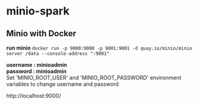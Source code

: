 # minio-spark

## Minio with Docker

__run minio__
`docker run -p 9000:9000 -p 9001:9001 -d quay.io/minio/minio server /data --console-address ":9001"`

__username : minioadmin__  
__password : minioadmin__  
Set 'MINIO_ROOT_USER' and 'MINIO_ROOT_PASSWORD' environment variables to change username and password  
  
http://localhost:9000/  
